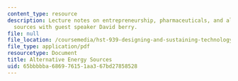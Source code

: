 ```yaml
---
content_type: resource
description: Lecture notes on entrepreneurship, pharmaceuticals, and alternative energy
  sources with guest speaker David berry.
file: null
file_location: /coursemedia/hst-939-designing-and-sustaining-technology-innovation-for-global-health-practice-spring-2008/65bbbbba686976151aa367bd27858528_lecture05.pdf
file_type: application/pdf
resourcetype: Document
title: Alternative Energy Sources
uid: 65bbbbba-6869-7615-1aa3-67bd27858528
---
```

